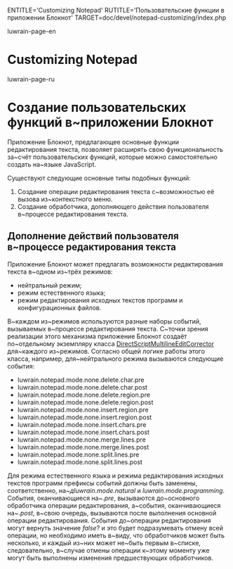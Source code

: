 
ENTITLE='Customizing Notepad'
RUTITLE='Пользовательские функции в приложении Блокнот'
TARGET=doc/devel/notepad-customizing/index.php

luwrain-page-en

# Customizing Notepad

luwrain-page-ru

# Создание пользовательских функций в~приложении Блокнот

Приложение Блокнот, предлагающее основные функции редактирования текста,
позволяет расширять свою функциональность за~счёт пользовательских функций,
которые можно самостоятельно создать на~языке JavaScript.

Существуют следующие основные типы подобных функций:

1. Создание операции редактирования текста с~возможностью её вызова из~контекстного меню.
1. Создание обработчика, дополняющего действия пользователя в~процессе редактирования текста.

## Дополнение действий пользователя в~процессе редактирования текста

Приложение Блокнот может предлагать возможности редактирования текста в~одном из~трёх режимов:

* нейтральный режим;
* режим естественного языка;
* режим редактирования исходных текстов программ и конфигурационных файлов.

В~каждом из~режимов используются разные наборы событий,
вызываемых в~процессе редактирования текста.
С~точки зрения реализации этого механизма приложение Блокнот создаёт по~отдельному экземпляру класса [DirectScriptMultilineEditCorrector](http://luwrain.org/javadoc/org/luwrain/controls/DirectScriptMultilineEditCorrector.html) для~каждого из~режимов.
Согласно общей логике работы этого класса, например, для~нейтрального  режима вызываются следующие события:

* luwrain.notepad.mode.none.delete.char.pre
* luwrain.notepad.mode.none.delete.char.post
* luwrain.notepad.mode.none.delete.region.pre
* luwrain.notepad.mode.none.delete.region.post
* luwrain.notepad.mode.none.insert.region.pre
* luwrain.notepad.mode.none.insert.region.post
* luwrain.notepad.mode.none.insert.chars.pre
* luwrain.notepad.mode.none.insert.chars.post
* luwrain.notepad.mode.none.merge.lines.pre
* luwrain.notepad.mode.none.merge.lines.post
* luwrain.notepad.mode.none.split.lines.pre
* luwrain.notepad.mode.none.split.lines.post

Для режима естественного языка  и режима редактирования исходных текстов программ префиксы событий должны быть заменены, соответственно,
на~_дluwrain.mode.natural_ и
_luwrain.mode.programming_.
События, оканчивающиеся на~_.pre_, вызываются до~основного обработчика операции редактирования,
а~события, оканчивающиеся на~_.post_, в~свою очередь, вызываются после выполнения основной операции редактирования.
События до~операции редактирования могут вернуть значение _false_? и это будет подразумевать отмену всей операции,
но необходимо иметь в~виду, что обработчиков может быть несколько,
и каждый из~них может не~быть первым в~списке,
следовательно, в~случае отмены операции к~этому моменту уже могут быть выполнены изменения предшествующих обработчиков.